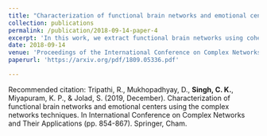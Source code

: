```yaml
---
title: "Characterization of functional brain networks and emotional centers using the complex networks techniques"
collection: publications
permalink: /publication/2018-09-14-paper-4
excerpt: 'In this work, we extract functional brain networks using coherence measures on EEG recordings of film clips from popular Indian Bollywood movies representing nine Rasas in the Indian Natyasastra. Structural and functional network measures were computed for these brain networks, averaging over a range of significant edge weights, in different brainwave frequency bands.'
date: 2018-09-14
venue: 'Proceedings of the International Conference on Complex Networks and Their Applications, Lisbon, Portugal'
paperurl: 'https://arxiv.org/pdf/1809.05336.pdf'

---
```



Recommended citation: Tripathi, R., Mukhopadhyay, D., **Singh, C. K.**, Miyapuram, K. P., & Jolad, S. (2019, December). Characterization of functional brain networks and emotional centers using the complex networks techniques. In International Conference on Complex Networks and Their Applications (pp. 854-867). Springer, Cham.
